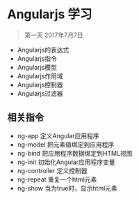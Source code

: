 # Angularjs 学习
>第一天 2017年7月7日


 - Angularjs的表达式
 - Angularjs指令
 - Angularjs模型
 - Angularjs作用域
 - Angularjs控制器
 - Angularjs过滤器


## 相关指令

 - ng-app 定义Angular应用程序
 - ng-model 把元素值绑定到应用程序
 - ng-bind 把应用程序数据绑定到HTML视图
 - ng-init 初始化Angular应用程序变量
 - ng-controller 定义控制器
 - ng-repeat 重复一个html元素
 - ng-show 当为true时，显示html元素

